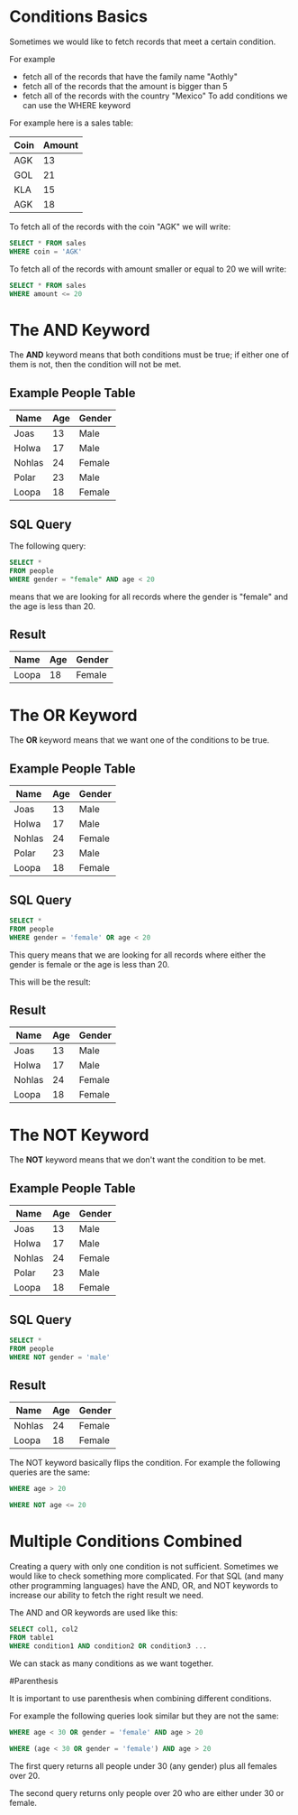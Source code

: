 # Conditions Basics


Sometimes we would like to fetch records that meet a certain condition.

For example

- fetch all of the records that have the family name "Aothly" 
- fetch all of the records that the amount is bigger than 5
- fetch all of the records with the country "Mexico"
To add conditions we can use the WHERE keyword

For example here is a sales table:

| Coin | Amount |
|------|--------|
| AGK  | 13     |
| GOL  | 21     |
| KLA  | 15     |
| AGK  | 18     |

To fetch all of the records with the coin "AGK" we will write:
```sql
SELECT * FROM sales
WHERE coin = 'AGK'
```
To fetch all of the records with amount smaller or equal to 20 we will write:
```sql
SELECT * FROM sales
WHERE amount <= 20
```
# The AND Keyword

The **AND** keyword means that both conditions must be true; if either one of them is not, then the condition will not be met.

## Example People Table

| Name   | Age | Gender |
|--------|-----|--------|
| Joas   | 13  | Male   |
| Holwa  | 17  | Male   |
| Nohlas | 24  | Female |
| Polar  | 23  | Male   |
| Loopa  | 18  | Female |

## SQL Query

The following query:

```sql
SELECT * 
FROM people
WHERE gender = "female" AND age < 20
```
means that we are looking for all records where the gender is "female" and the age is less than 20.

## Result

| Name  | Age | Gender |
|-------|-----|--------|
| Loopa | 18  | Female |

# The OR Keyword

The **OR** keyword means that we want one of the conditions to be true.

## Example People Table

| Name   | Age | Gender |
|--------|-----|--------|
| Joas   | 13  | Male   |
| Holwa  | 17  | Male   |
| Nohlas | 24  | Female |
| Polar  | 23  | Male   |
| Loopa  | 18  | Female |

## SQL Query

```sql
SELECT * 
FROM people
WHERE gender = 'female' OR age < 20
```
This query means that we are looking for all records where either the gender is female or the age is less than 20.

This will be the result:

## Result

| Name   | Age | Gender |
|--------|-----|--------|
| Joas   | 13  | Male   |
| Holwa  | 17  | Male   |
| Nohlas | 24  | Female |
| Loopa  | 18  | Female |

# The NOT Keyword

The **NOT** keyword means that we don't want the condition to be met.

## Example People Table

| Name   | Age | Gender |
|--------|-----|--------|
| Joas   | 13  | Male   |
| Holwa  | 17  | Male   |
| Nohlas | 24  | Female |
| Polar  | 23  | Male   |
| Loopa  | 18  | Female |

## SQL Query

```sql
SELECT * 
FROM people
WHERE NOT gender = 'male'
```
## Result

| Name   | Age | Gender |
|--------|-----|--------|
| Nohlas | 24  | Female |
| Loopa  | 18  | Female |

The NOT keyword basically flips the condition. For example the following queries are the same:
```sql
WHERE age > 20
```
```sql
WHERE NOT age <= 20
```

# Multiple Conditions Combined


Creating a query with only one condition is not sufficient. Sometimes we would like to check something more complicated. For that SQL (and many other programming languages) have the AND, OR, and NOT keywords to increase our ability to fetch the right result we need.

The AND and OR keywords are used like this:
```sql
SELECT col1, col2 
FROM table1
WHERE condition1 AND condition2 OR condition3 ...
```
We can stack as many conditions as we want together.

#Parenthesis


It is important to use parenthesis when combining different conditions. 

For example the following queries look similar but they are not the same:
```sql
WHERE age < 30 OR gender = 'female' AND age > 20
```
```sql
WHERE (age < 30 OR gender = 'female') AND age > 20
```
The first query returns all people under 30 (any gender) plus all females over 20.

The second query returns only people over 20 who are either under 30 or female.
